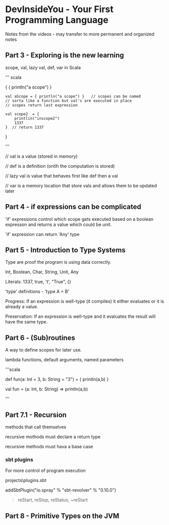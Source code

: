 # DevInsideYou - Your First Programming Language

Notes from the videos - may transfer to more permanent and organized notes

## Part 3 - Exploring is the new learning

scope, val, lazy val, def, var in Scala

''' scala

{
    {
        println("a scope")
    }

    val aScope = { println("a scope") }   // scopes can be named
    // sorta like a function but val's are executed in place
    // scopes return last expression

    val scope2  = {
        printlin("inscope2")
        1337
    }  // return 1337
}

'''

// val      is a value (stored in memory)

// def      is a definition (ontlh the computation is stored)

// lazy val is value that behaves first like def then a val

// var      is a memory location that store vals and allows them to be updated later

## Part 4 - if expressions can be complicated

'if' expressions control which scope gets executed based on a boolean expresson and returns a value which could be unit.

'if' expression can return 'Any' type

## Part 5 - Introduction to Type Systems

Type are proof the program is using data correctly.

Int, Boolean, Char, String, Unit, Any

Literals: 1337, true, 't', "True", {}

'type' definitions - 'type A = B'

Progress: If an expression is well-type (it compiles) it either evaluates or it is already a value.

Preservation: If an expression is well-type and it evaluates the result will have the same type.

## Part 6 - (Sub)routines

A way to define scopes for later use.

lambda functions, default arguments, named parameters

'''scala

def fun(a: Int = 3, b: String = "3") = { println(a,b) }

val fun = (a: Int, b: String) => println(a,b)

'''

## Part 7.1 - Recursion

methods that call themselves

recursive mothods must declare a return type

recursive methods must hava a base case

### sbt plugins

For more control of program execution

projects\plugins.sbt

addSbtPlugin("io.spray" % "sbt-revolver" % "0.10.0")

> reStart, reStop, reStatus, ~reStart

## Part 8 - Primitive Types on the JVM
